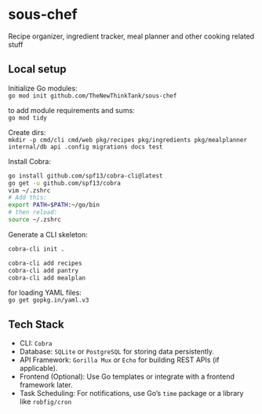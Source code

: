 
# sous-chef

Recipe organizer, ingredient tracker, meal planner and other cooking related stuff

## Local setup

Initialize Go modules:<br>
`go mod init github.com/TheNewThinkTank/sous-chef`

to add module requirements and sums:<br>
`go mod tidy`

Create dirs:<br>
`mkdir -p cmd/cli cmd/web pkg/recipes pkg/ingredients pkg/mealplanner internal/db api .config migrations docs test`

Install Cobra:<br>

```BASH
go install github.com/spf13/cobra-cli@latest
go get -u github.com/spf13/cobra
vim ~/.zshrc
# Add this:
export PATH=$PATH:~/go/bin
# then reload:
source ~/.zshrc
```

Generate a CLI skeleton:<br>
```BASH
cobra-cli init .

cobra-cli add recipes
cobra-cli add pantry
cobra-cli add mealplan
```

for loading YAML files:<br>
`go get gopkg.in/yaml.v3`

## Tech Stack

- CLI: `Cobra`
- Database: `SQLite` or `PostgreSQL` for storing data persistently.
- API Framework: `Gorilla Mux` or `Echo` for building REST APIs (if applicable).
- Frontend (Optional): Use Go templates or integrate with a frontend framework later.
- Task Scheduling: For notifications, use Go’s `time` package or a library like `robfig/cron`
